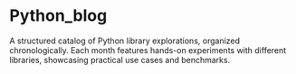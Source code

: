 # Python_blog
A structured catalog of Python library explorations, organized chronologically. Each month features hands-on experiments with different libraries, showcasing practical use cases and benchmarks.
